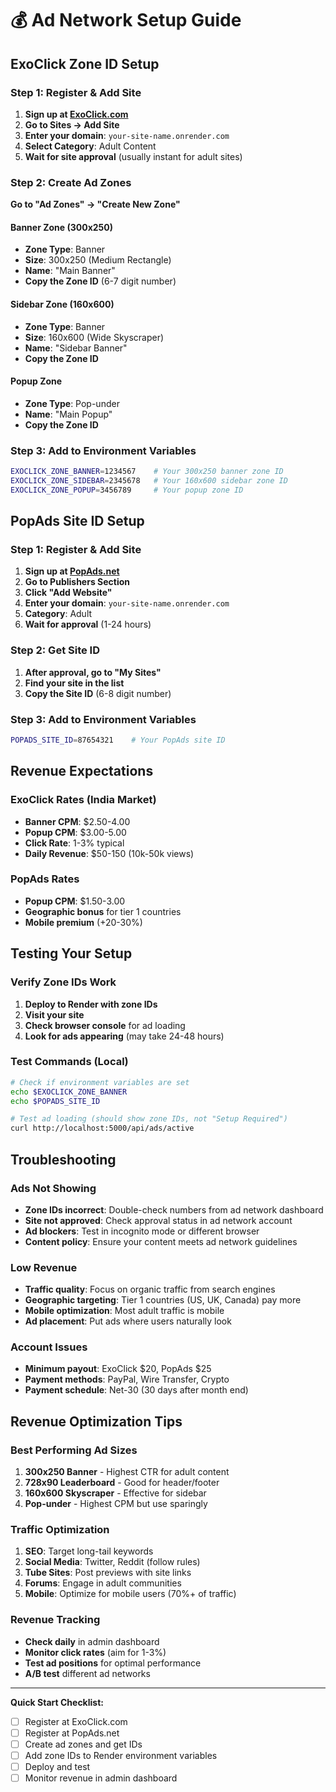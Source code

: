 # 💰 Ad Network Setup Guide

## ExoClick Zone ID Setup

### Step 1: Register & Add Site
1. **Sign up at [ExoClick.com](https://www.exoclick.com)**
2. **Go to Sites → Add Site**
3. **Enter your domain**: `your-site-name.onrender.com`
4. **Select Category**: Adult Content
5. **Wait for site approval** (usually instant for adult sites)

### Step 2: Create Ad Zones
**Go to "Ad Zones" → "Create New Zone"**

#### Banner Zone (300x250)
- **Zone Type**: Banner
- **Size**: 300x250 (Medium Rectangle)
- **Name**: "Main Banner"
- **Copy the Zone ID** (6-7 digit number)

#### Sidebar Zone (160x600)  
- **Zone Type**: Banner
- **Size**: 160x600 (Wide Skyscraper)
- **Name**: "Sidebar Banner"
- **Copy the Zone ID**

#### Popup Zone
- **Zone Type**: Pop-under
- **Name**: "Main Popup"
- **Copy the Zone ID**

### Step 3: Add to Environment Variables
```bash
EXOCLICK_ZONE_BANNER=1234567    # Your 300x250 banner zone ID
EXOCLICK_ZONE_SIDEBAR=2345678   # Your 160x600 sidebar zone ID  
EXOCLICK_ZONE_POPUP=3456789     # Your popup zone ID
```

## PopAds Site ID Setup

### Step 1: Register & Add Site
1. **Sign up at [PopAds.net](https://www.popads.net)**
2. **Go to Publishers Section**
3. **Click "Add Website"**
4. **Enter your domain**: `your-site-name.onrender.com`
5. **Category**: Adult
6. **Wait for approval** (1-24 hours)

### Step 2: Get Site ID
1. **After approval, go to "My Sites"**
2. **Find your site in the list**
3. **Copy the Site ID** (6-8 digit number)

### Step 3: Add to Environment Variables
```bash
POPADS_SITE_ID=87654321    # Your PopAds site ID
```

## Revenue Expectations

### ExoClick Rates (India Market)
- **Banner CPM**: $2.50-4.00
- **Popup CPM**: $3.00-5.00
- **Click Rate**: 1-3% typical
- **Daily Revenue**: $50-150 (10k-50k views)

### PopAds Rates
- **Popup CPM**: $1.50-3.00
- **Geographic bonus** for tier 1 countries
- **Mobile premium** (+20-30%)

## Testing Your Setup

### Verify Zone IDs Work
1. **Deploy to Render with zone IDs**
2. **Visit your site**
3. **Check browser console** for ad loading
4. **Look for ads appearing** (may take 24-48 hours)

### Test Commands (Local)
```bash
# Check if environment variables are set
echo $EXOCLICK_ZONE_BANNER
echo $POPADS_SITE_ID

# Test ad loading (should show zone IDs, not "Setup Required")
curl http://localhost:5000/api/ads/active
```

## Troubleshooting

### Ads Not Showing
- **Zone IDs incorrect**: Double-check numbers from ad network dashboard
- **Site not approved**: Check approval status in ad network account
- **Ad blockers**: Test in incognito mode or different browser
- **Content policy**: Ensure your content meets ad network guidelines

### Low Revenue
- **Traffic quality**: Focus on organic traffic from search engines
- **Geographic targeting**: Tier 1 countries (US, UK, Canada) pay more
- **Mobile optimization**: Most adult traffic is mobile
- **Ad placement**: Put ads where users naturally look

### Account Issues
- **Minimum payout**: ExoClick $20, PopAds $25
- **Payment methods**: PayPal, Wire Transfer, Crypto
- **Payment schedule**: Net-30 (30 days after month end)

## Revenue Optimization Tips

### Best Performing Ad Sizes
1. **300x250 Banner** - Highest CTR for adult content
2. **728x90 Leaderboard** - Good for header/footer
3. **160x600 Skyscraper** - Effective for sidebar
4. **Pop-under** - Highest CPM but use sparingly

### Traffic Optimization
1. **SEO**: Target long-tail keywords
2. **Social Media**: Twitter, Reddit (follow rules)
3. **Tube Sites**: Post previews with site links
4. **Forums**: Engage in adult communities
5. **Mobile**: Optimize for mobile users (70%+ of traffic)

### Revenue Tracking
- **Check daily** in admin dashboard
- **Monitor click rates** (aim for 1-3%)
- **Test ad positions** for optimal performance
- **A/B test** different ad networks

---

**Quick Start Checklist:**
- [ ] Register at ExoClick.com
- [ ] Register at PopAds.net  
- [ ] Create ad zones and get IDs
- [ ] Add zone IDs to Render environment variables
- [ ] Deploy and test
- [ ] Monitor revenue in admin dashboard
